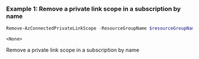 ### Example 1: Remove a private link scope in a subscription by name
```powershell
Remove-AzConnectedPrivateLinkScope -ResourceGroupName $resourceGroupName -ScopeName $scopeName
```

```output
<None>
```

Remove a private link scope in a subscription by name